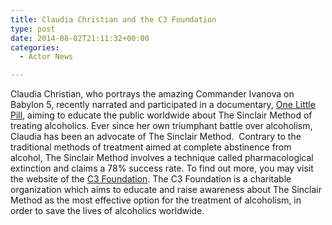 ```yaml
---
title: Claudia Christian and the C3 Foundation
type: post
date: 2014-08-02T21:11:32+00:00
categories:
  - Actor News

---
```

Claudia Christian, who portrays the amazing Commander Ivanova on Babylon 5, recently narrated and participated in a documentary, <a href="http://http://www.onelittlepillmovie.com/" target="_blank">One Little Pill</a>, aiming to educate the public worldwide about The Sinclair Method of treating alcoholics.  Ever since her own triumphant battle over alcoholism, Claudia has been an advocate of The Sinclair Method.  Contrary to the traditional methods of treatment aimed at complete abstinence from alcohol, The Sinclair Method involves a technique called pharmacological extinction and claims a 78% success rate. To find out more, you may visit the website of the <a href="http://www.cthreefoundation.org/" target="_blank">C3 Foundation</a>. The C3 Foundation is a charitable organization which aims to educate and raise awareness about The Sinclair Method as the most effective option for the treatment of alcoholism, in order to save the lives of alcoholics worldwide.

 [1]: http://www.cthreefoundation.org
